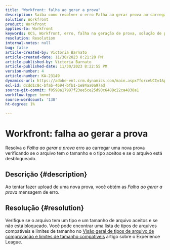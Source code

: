 ```yaml
---
title: "Workfront: falha ao gerar a prova"
description: Saiba como resolver o erro Falha ao gerar prova ao carregar uma nova prova no Workfront.
solution: Workfront
product: Workfront
applies-to: Workfront
keywords: KCS, Workfront, erro, falha na geração de prova, solução de problemas
resolution: Resolution
internal-notes: null
bug: false
article-created-by: Victoria Barnato
article-created-date: 11/30/2023 8:21:20 PM
article-published-by: Victoria Barnato
article-published-date: 11/30/2023 8:22:55 PM
version-number: 4
article-number: KA-23149
dynamics-url: https://adobe-ent.crm.dynamics.com/main.aspx?forceUCI=1&pagetype=entityrecord&etn=knowledgearticle&id=ebf3dc00-be8f-ee11-8179-6045bd0065b6
exl-id: dcdd1c8c-bfab-4694-bfb1-1e84aa0a97ad
source-git-commit: f0598a17997f23ee5ce25d90c6488c22ca4838a1
workflow-type: tm+mt
source-wordcount: '130'
ht-degree: 1%

---
```


# Workfront: falha ao gerar a prova


Resolva o *Falha ao gerar a prova* erro ao carregar uma nova prova verificando se o arquivo tem o tamanho e o tipo aceitos e se o arquivo está desbloqueado.

## Descrição {#description}


Ao tentar fazer upload de uma nova prova, você obtém as *Falha ao gerar a prova* mensagem de erro.


## Resolução {#resolution}


Verifique se o arquivo tem um tipo e um tamanho de arquivo aceitos e se não está bloqueado. Você pode encontrar uma lista de tipos de arquivos compatíveis e limites de tamanho no [Visão geral de tipos de arquivo de comprovação e limites de tamanho compatíveis](https://experienceleague.adobe.com/docs/workfront/using/review-and-approve-work/proofing/proofing-overview/supported-proofing-file-types.html?lang=en#:~:text=File%20size%20limits&amp;amp;text=Files%20must%20be%20less%20than,be%20less%20than%20100%20MB.) artigo sobre o Experience League.
